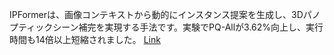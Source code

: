 IPFormerは、画像コンテキストから動的にインスタンス提案を生成し、3Dパノプティックシーン補完を実現する手法です。実験でPQ-Allが3.62%向上し、実行時間も14倍以上短縮されました。
[Link](http://arxiv.org/abs/2506.20671v1)

